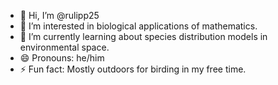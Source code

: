 - 👋 Hi, I’m @rulipp25
- 👀 I’m interested in biological applications of mathematics.
- 🌱 I’m currently learning about species distribution models in environmental space.
- 😄 Pronouns: he/him
- ⚡ Fun fact: Mostly outdoors for birding in my free time.

<!---
rulipp25/rulipp25 is a ✨ special ✨ repository because its `README.md` (this file) appears on your GitHub profile.
You can click the Preview link to take a look at your changes.
--->
